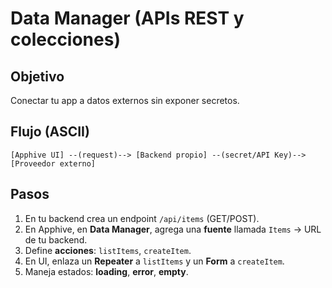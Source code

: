 # Data Manager (APIs REST y colecciones)

## Objetivo
Conectar tu app a datos externos sin exponer secretos.

## Flujo (ASCII)
```
[Apphive UI] --(request)--> [Backend propio] --(secret/API Key)--> [Proveedor externo]
```

## Pasos
1. En tu backend crea un endpoint `/api/items` (GET/POST).
2. En Apphive, en **Data Manager**, agrega una **fuente** llamada `Items` → URL de tu backend.
3. Define **acciones**: `listItems`, `createItem`.
4. En UI, enlaza un **Repeater** a `listItems` y un **Form** a `createItem`.
5. Maneja estados: **loading**, **error**, **empty**.
